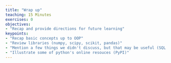 ```yaml
---
title: "Wrap up"
teaching: 15 Minutes
exercises: 0
objectives:
- "Recap and provide directions for future learning"
keypoints:
- "Recap basic concepts up to OOP"
- "Review libraries (numpy, scipy, scikit, pandas)"
- "Mention a few things we didn't discuss, but that may be useful (SQL libraries, geospatial tools)"
- "Illustrate some of python's online resouces (PyPI)"
---
```



